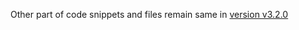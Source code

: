 Other part of code snippets and files remain same in [version v3.2.0](https://github.com/40843245/AppScript-project/tree/main/Google%20Forms/Form%20Generator/Form%20Generator%20given%20Spreadsheet%20data/v3.2.0)
